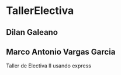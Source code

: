 # TallerElectiva
## Dilan Galeano
## Marco Antonio Vargas Garcia
 Taller de Electiva II usando express
